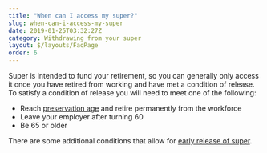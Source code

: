 ```yaml
---
title: "When can I access my super?"
slug: when-can-i-access-my-super
date: 2019-01-25T03:32:27Z
category: Withdrawing from your super
layout: $/layouts/FaqPage
order: 6
---
```


Super is intended to fund your retirement, so you can generally only access it once you have retired from working and have met a condition of release. To satisfy a condition of release you will need to meet one of the following:

- Reach [preservation age](https://futuresuper.groovehq.com/help/what-is-my-preservation-age) and retire permanently from the workforce
- Leave your employer after turning 60
- Be 65 or older

There are some additional conditions that allow for [early release of super](https://futuresuper.groovehq.com/help/can-i-access-my-super-early).
